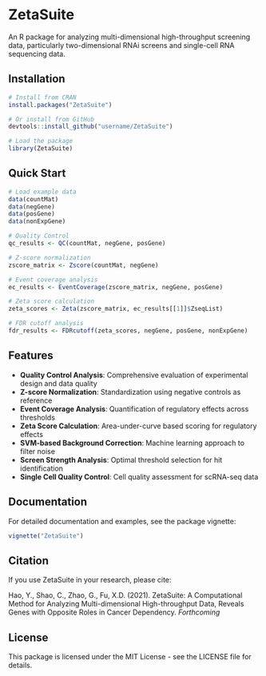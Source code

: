 # ZetaSuite

An R package for analyzing multi-dimensional high-throughput screening data, particularly two-dimensional RNAi screens and single-cell RNA sequencing data.

## Installation

```r
# Install from CRAN
install.packages("ZetaSuite")

# Or install from GitHub
devtools::install_github("username/ZetaSuite")

# Load the package
library(ZetaSuite)
```

## Quick Start

```r
# Load example data
data(countMat)
data(negGene)
data(posGene)
data(nonExpGene)

# Quality Control
qc_results <- QC(countMat, negGene, posGene)

# Z-score normalization
zscore_matrix <- Zscore(countMat, negGene)

# Event coverage analysis
ec_results <- EventCoverage(zscore_matrix, negGene, posGene)

# Zeta score calculation
zeta_scores <- Zeta(zscore_matrix, ec_results[[1]]$ZseqList)

# FDR cutoff analysis
fdr_results <- FDRcutoff(zeta_scores, negGene, posGene, nonExpGene)
```

## Features

- **Quality Control Analysis**: Comprehensive evaluation of experimental design and data quality
- **Z-score Normalization**: Standardization using negative controls as reference
- **Event Coverage Analysis**: Quantification of regulatory effects across thresholds
- **Zeta Score Calculation**: Area-under-curve based scoring for regulatory effects
- **SVM-based Background Correction**: Machine learning approach to filter noise
- **Screen Strength Analysis**: Optimal threshold selection for hit identification
- **Single Cell Quality Control**: Cell quality assessment for scRNA-seq data

## Documentation

For detailed documentation and examples, see the package vignette:

```r
vignette("ZetaSuite")
```

## Citation

If you use ZetaSuite in your research, please cite:

Hao, Y., Shao, C., Zhao, G., Fu, X.D. (2021). ZetaSuite: A Computational Method for Analyzing Multi-dimensional High-throughput Data, Reveals Genes with Opposite Roles in Cancer Dependency. *Forthcoming*

## License

This package is licensed under the MIT License - see the LICENSE file for details.
